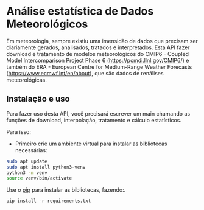 # Análise estatística de Dados Meteorológicos

Em meteorologia, sempre existiu uma imensidão de dados que precisam ser diariamente gerados, analisados, tratados e interpretados. Esta API fazer download e tratamento de modelos meteorológicos do CMIP6 - Coupled Model Intercomparison Project Phase 6 (https://pcmdi.llnl.gov/CMIP6/) e também do ERA -  European Centre for Medium-Range Weather Forecasts (https://www.ecmwf.int/en/about), que são dados de renálises meteorológicas. 

## Instalação e uso

Para fazer uso desta API, você precisará escrever um main chamando as funções de download, interpolação, tratamento e cálculo estatísticos.

Para isso:

- Primeiro crie um ambiente virtual para instalar as bibliotecas necessárias:
```bash
sudo apt update
sudo apt install python3-venv
python3 -m venv
source venv/bin/activate
```

Use o [pip](https://pip.pypa.io/en/stable/) para instalar as bibliotecas, fazendo:.

```python
pip install -r requirements.txt
```
